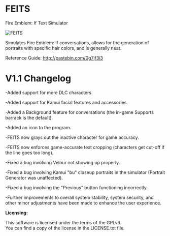 # FEITS
Fire Emblem: If Text Simulator

![FEITS](http://i.imgur.com/OE7w7UO.png)

Simulates Fire Emblem: If conversations, allows for the generation of portraits with specific hair colors, and is generally neat. 

Reference Guide: http://pastebin.com/0g7jf3i3

# V1.1 Changelog

-Added support for more DLC characters.

-Added support for Kamui facial features and accessories.

-Added a Background feature for conversations (the in-game Supports barrack is the default).

-Added an icon to the program.

-FEITS now grays out the inactive character for game accuracy.

-FEITS now enforces game-accurate text cropping (characters get cut-off if the line goes too long).

-Fixed a bug involving Velour not showing up properly.

-Fixed a bug involving Kamui "bu" closeup portraits in the simulator (Portrait Generator was unaffected).

-Fixed a bug involving the "Previous" button functioning incorrectly.

-Further improvements to overall system stability, system security, and other minor adjustments have been made to enhance the user experience.

**Licensing:**

This software is licensed under the terms of the GPLv3.  
You can find a copy of the license in the LICENSE.txt file.
